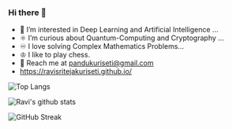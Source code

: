 ### Hi there 👋

<!--
**RaviSriTejaKuriseti/RaviSriTejaKuriseti** is a ✨ _special_ ✨ repository because its `README.md` (this file) appears on your GitHub profile.
-->


<!---  I’m currently pursuing my Bachelor's Degree in Computer Science from IIT Delhi ... -->
- 🤖 I’m interested in Deep Learning and Artificial Intelligence ...
- ⚛️ I’m curious about Quantum-Computing and Cryptography ...
- ♾️ I love solving Complex Mathematics Problems...
- ♔ I like to play chess.
- 📧 Reach me at [pandukuriseti@gmail.com](mailto:pandukuriseti@gmail.com)<br>
- https://ravisritejakuriseti.github.io/

![Top Langs](https://github-readme-stats.vercel.app/api/top-langs/?username=RaviSriTejaKuriseti&exclude_repo=COL215-Labs,COL226&layout=compact&card_width=440)

![Ravi's github stats](https://github-readme-stats.vercel.app/api?username=RaviSriTejaKuriseti&count_private=true&show_icons=true&theme=radical)

![GitHub Streak](https://github-readme-streak-stats.herokuapp.com/?user=RaviSriTejaKuriseti&theme=highcontrast)









